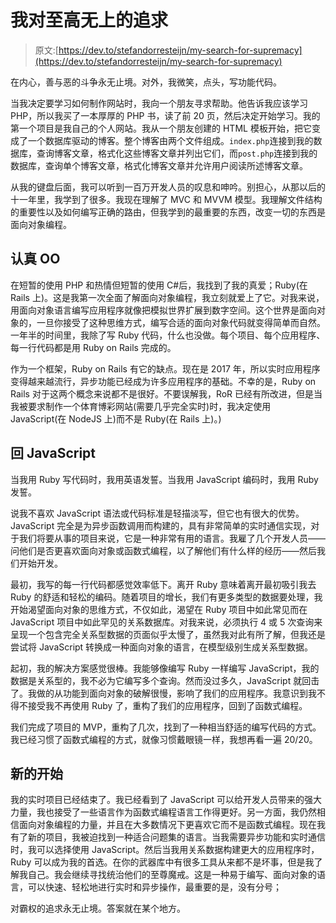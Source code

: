 # 我对至高无上的追求

> 原文:[https://dev.to/stefandorresteijn/my-search-for-supremacy](https://dev.to/stefandorresteijn/my-search-for-supremacy)

在内心，善与恶的斗争永无止境。对外，我微笑，点头，写功能代码。

当我决定要学习如何制作网站时，我向一个朋友寻求帮助。他告诉我应该学习 PHP，所以我买了一本厚厚的 PHP 书，读了前 20 页，然后决定开始学习。我的第一个项目是我自己的个人网站。我从一个朋友创建的 HTML 模板开始，把它变成了一个数据库驱动的博客。整个博客由两个文件组成。`index.php`连接到我的数据库，查询博客文章，格式化这些博客文章并列出它们，而`post.php`连接到我的数据库，查询单个博客文章，格式化博客文章并允许用户阅读所述博客文章。

从我的键盘后面，我可以听到一百万开发人员的叹息和呻吟。别担心，从那以后的十一年里，我学到了很多。我现在理解了 MVC 和 MVVM 模型。我理解文件结构的重要性以及如何编写正确的路由，但我学到的最重要的东西，改变一切的东西是面向对象编程。

## [](#seriously-oo)认真 OO

在短暂的使用 PHP 和热情但短暂的使用 C#后，我找到了我的真爱；Ruby(在 Rails 上)。这是我第一次全面了解面向对象编程，我立刻就爱上了它。对我来说，用面向对象语言编写应用程序就像把模拟世界扩展到数字空间。这个世界是面向对象的，一旦你接受了这种思维方式，编写合适的面向对象代码就变得简单而自然。一年半的时间里，我除了写 Ruby 代码，什么也没做。每个项目、每个应用程序、每一行代码都是用 Ruby on Rails 完成的。

作为一个框架，Ruby on Rails 有它的缺点。现在是 2017 年，所以实时应用程序变得越来越流行，异步功能已经成为许多应用程序的基础。不幸的是，Ruby on Rails 对于这两个概念来说都不是很好。不要误解我，RoR 已经有所改进，但是当我被要求制作一个体育博彩网站(需要几乎完全实时)时，我决定使用 JavaScript(在 NodeJS 上)而不是 Ruby(在 Rails 上)。)

## [](#back-to-javascript)回 JavaScript

当我用 Ruby 写代码时，我用英语发誓。当我用 JavaScript 编码时，我用 Ruby 发誓。

说我不喜欢 JavaScript 语法或代码标准是轻描淡写，但它也有很大的优势。JavaScript 完全是为异步函数调用而构建的，具有非常简单的实时通信实现，对于我们将要从事的项目来说，它是一种非常有用的语言。我雇了几个开发人员——问他们是否更喜欢面向对象或函数式编程，以了解他们有什么样的经历——然后我们开始开发。

最初，我写的每一行代码都感觉效率低下。离开 Ruby 意味着离开最初吸引我去 Ruby 的舒适和轻松的编码。随着项目的增长，我们有更多类型的数据要处理，我开始渴望面向对象的思维方式，不仅如此，渴望在 Ruby 项目中如此常见而在 JavaScript 项目中如此罕见的关系数据库。对我来说，必须执行 4 或 5 次查询来呈现一个包含完全关系型数据的页面似乎太慢了，虽然我对此有所了解，但我还是尝试将 JavaScript 转换成一种面向对象的语言，在模型级别生成关系型数据。

起初，我的解决方案感觉很棒。我能够像编写 Ruby 一样编写 JavaScript，我的数据是关系型的，我不必为它编写多个查询。然而没过多久，JavaScript 就回击了。我做的从功能到面向对象的破解很慢，影响了我们的应用程序。我意识到我不得不接受我不再使用 Ruby 了，重构了我们的应用程序，回到了函数式编程。

我们完成了项目的 MVP，重构了几次，找到了一种相当舒适的编写代码的方式。我已经习惯了函数式编程的方式，就像习惯戴眼镜一样，我想再看一遍 20/20。

## [](#new-beginnings)新的开始

我的实时项目已经结束了。我已经看到了 JavaScript 可以给开发人员带来的强大力量，我也接受了一些语言作为函数式编程语言工作得更好。另一方面，我仍然相信面向对象编程的力量，并且在大多数情况下更喜欢它而不是函数式编程。现在我有了新的项目，我被迫找到一种适合问题集的语言。当我需要异步功能和实时通信时，我可以选择使用 JavaScript。然后当我用关系数据构建更大的应用程序时，Ruby 可以成为我的首选。在你的武器库中有很多工具从来都不是坏事，但是我了解我自己。我会继续寻找统治他们的至尊魔戒。这是一种易于编写、面向对象的语言，可以快速、轻松地进行实时和异步操作，最重要的是，没有分号；

对霸权的追求永无止境。答案就在某个地方。